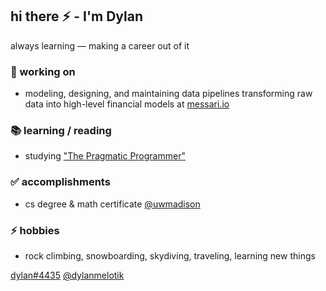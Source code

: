 ## hi there ⚡ - I'm Dylan

always learning — making a career out of it

### 🔭 working on

- modeling, designing, and maintaining data pipelines transforming raw data into high-level financial models at [messari.io](https://messari.io/)

### 📚 learning / reading

- studying ["The Pragmatic Programmer"](https://pragprog.com/titles/tpp20/the-pragmatic-programmer-20th-anniversary-edition/)

### ✅ accomplishments

- cs degree & math certificate [@uwmadison](https://www.cs.wisc.edu/) 

### ⚡ hobbies

- rock climbing, snowboarding, skydiving, traveling, learning new things

[dylan#4435](https://discord.com/users/956569388952223744) [@dylanmelotik](https://twitter.com/dylanmelotik)

